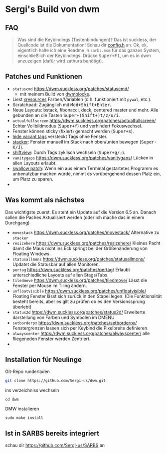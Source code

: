 # Sergi's Build von dwm

## FAQ

> Was sind die Keybindings (Tastenbindungen)?
Das ist suckless, der Quellcode ist die Dokumentation! Schau dir [config.h](config.h) an.
Ok, ok, eigentlich halte ich eine Readme in `sarbs.mom` für das ganzes System, einschließlich der Keybindings.
Drücke <kbd>Super+F1</kbd>, um es in dwm anzuzeigen (dafür wird zathura benötigt).

## Patches und Funktionen

- `statuscmd` https://dwm.suckless.org/patches/statuscmd/
	- mit meinem Build von [dwmblocks](https://github.com/Sergi-us/dwmblocks).
- Liest [xresources](https://dwm.suckless.org/patches/xresources/) Farben/Variablen (d.h. funktioniert mit `pywal`, etc.).
- Scratchpad: Zugänglich mit <kbd>Mod+Shift+Enter</kbd>.
- Neue Layouts: bstack, fibonacci, deck, centered master und mehr. Alle gebunden an die Tasten <kbd>Super+(Shift+)t/z/u/i</kbd>.
- `actualfullscreen` https://dwm.suckless.org/patches/actualfullscreen/ Echter Vollbildmodus (<kbd>Super+f</kbd>) und verhindert Fokuswechsel.
- Fenster können sticky (fixiert) gemacht werden (<kbd>Super+s</kbd>).
- [hide vacant tags](https://dwm.suckless.org/patches/hide_vacant_tags/) versteckt Tags ohne Fenster.
- [stacker](https://dwm.suckless.org/patches/stacker/): Fenster manuell im Stack nach oben/unten bewegen (<kbd>Super-K/J</kbd>).
- [shiftview](https://dwm.suckless.org/patches/nextprev/): Durch Tags zyklisch wechseln (<kbd>Super+g/;</kbd>).
- `vanitygaps` https://dwm.suckless.org/patches/vanitygaps/ Lücken in allen Layouts erlaubt.
- [swallow patch](https://dwm.suckless.org/patches/swallow/): Wenn ein aus einem Terminal gestartetes Programm es unbenutzbar machen würde, nimmt es vorübergehend dessen Platz ein, um Platz zu sparen.
-
## Was kommt als nächstes

Das wichtigste zuerst. Es steht ein Update auf die Version 6.5 an. Danach sollen die Paches Aktualisiert werden (oder ich mache das in einem Durchgang)

- `movestack` https://dwm.suckless.org/patches/movestack/ Alternative zu `stacker`
- `resizehere` https://dwm.suckless.org/patches/resizehere/ Kleines Pacht damit die Maus nicht ins Eck springt bei der Größenänderung von Floating Windows.
- `statusallmons` https://dwm.suckless.org/patches/statusallmons/ Updatet die Statusbar auf allen Monitoren.
- `pertag` https://dwm.suckless.org/patches/pertag/ Erlaubt unterschiedliche Layouts auf allen Stags/Tabs.
- `tiledmove` https://dwm.suckless.org/patches/tiledmove/ Lässt die Fenster per Mouse im Tiling ändern.
- `unfloatvisible` https://dwm.suckless.org/patches/unfloatvisible/ Floating Fenster lässt sich zurück in den Stapel legen. (Die Funktionalität besteht bereits, aber es gilt zu prüfen ob es den Versionssprung überlebt)
- `status2d` https://dwm.suckless.org/patches/status2d/ Erweiterte darstellung von Farben und Symbolen im DMENU
- `setborderpx` https://dwm.suckless.org/patches/setborderpx/ Fenstergrenzen lassen sich per Keybind die Pixelbreite definieren.
- `alwayscenter` https://dwm.suckless.org/patches/alwayscenter/ alle fliegeneden Fenster werden Zentriert.
-

## Installation für Neulinge

Git-Repo runderladen
```bash
git clone https://github.com/Sergi-us/dwm.git
```
ins verzeichniss wechseln
```
cd dwm
```
DMW instalieren
```
sudo make install
```

## Ist in SARBS bereits integriert
schau dir https://github.com/Sergi-us/SARBS an
